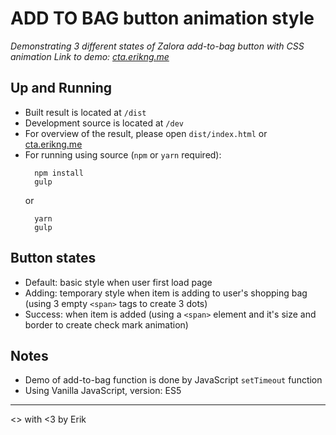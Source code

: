 # ADD TO BAG button animation style
*Demonstrating 3 different states of Zalora add-to-bag button with CSS animation*
*Link to demo: [cta.erikng.me](http://cta.erikng.me/)*

## Up and Running
  * Built result is located at `/dist`
  * Development source is located at `/dev`
  * For overview of the result, please open `dist/index.html` or [cta.erikng.me](http://cta.erikng.me/)
  * For running using source (`npm` or `yarn` required):
    ```
      npm install
      gulp
    ```
    or 
    ```
      yarn
      gulp
    ```

## Button states
  * Default: basic style when user first load page
  * Adding: temporary style when item is adding to user's shopping bag (using 3 empty `<span>` tags to create 3 dots)
  * Success: when item is added (using a `<span>` element and it's size and border to create check mark animation)

## Notes
  * Demo of add-to-bag function is done by JavaScript `setTimeout` function
  * Using Vanilla JavaScript, version: ES5



---
<> with <3 by Erik
